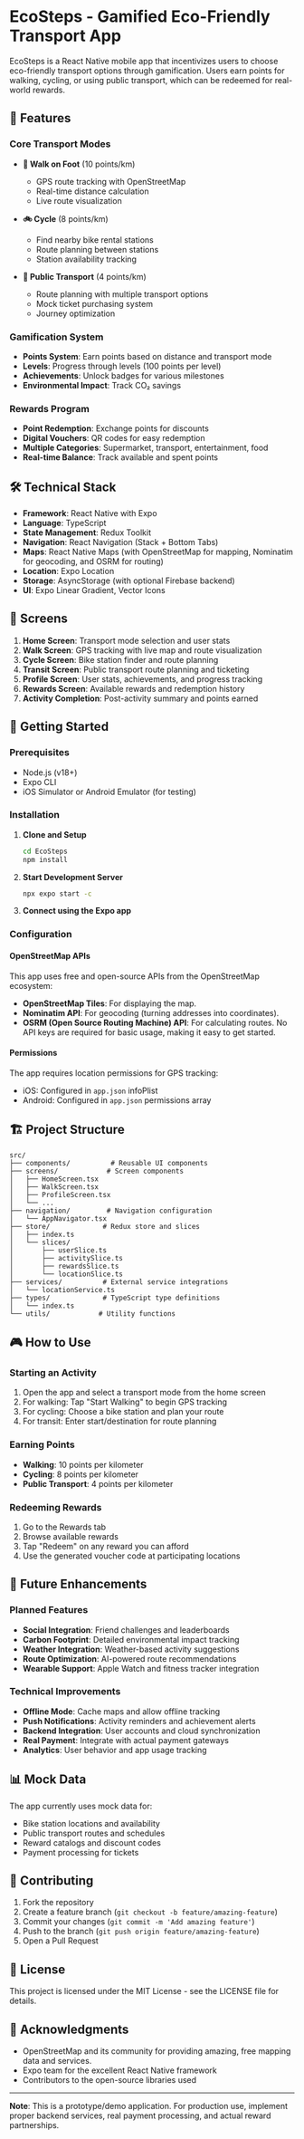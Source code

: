 # EcoSteps - Gamified Eco-Friendly Transport App

EcoSteps is a React Native mobile app that incentivizes users to choose eco-friendly transport options through gamification. Users earn points for walking, cycling, or using public transport, which can be redeemed for real-world rewards.

## 🌟 Features

### Core Transport Modes

- **🚶 Walk on Foot** (10 points/km)
  - GPS route tracking with OpenStreetMap
  - Real-time distance calculation
  - Live route visualization
- **🚲 Cycle** (8 points/km)

  - Find nearby bike rental stations
  - Route planning between stations
  - Station availability tracking

- **🚌 Public Transport** (4 points/km)
  - Route planning with multiple transport options
  - Mock ticket purchasing system
  - Journey optimization

### Gamification System

- **Points System**: Earn points based on distance and transport mode
- **Levels**: Progress through levels (100 points per level)
- **Achievements**: Unlock badges for various milestones
- **Environmental Impact**: Track CO₂ savings

### Rewards Program

- **Point Redemption**: Exchange points for discounts
- **Digital Vouchers**: QR codes for easy redemption
- **Multiple Categories**: Supermarket, transport, entertainment, food
- **Real-time Balance**: Track available and spent points

## 🛠 Technical Stack

- **Framework**: React Native with Expo
- **Language**: TypeScript
- **State Management**: Redux Toolkit
- **Navigation**: React Navigation (Stack + Bottom Tabs)
- **Maps**: React Native Maps (with OpenStreetMap for mapping, Nominatim for geocoding, and OSRM for routing)
- **Location**: Expo Location
- **Storage**: AsyncStorage (with optional Firebase backend)
- **UI**: Expo Linear Gradient, Vector Icons

## 📱 Screens

1. **Home Screen**: Transport mode selection and user stats
2. **Walk Screen**: GPS tracking with live map and route visualization
3. **Cycle Screen**: Bike station finder and route planning
4. **Transit Screen**: Public transport route planning and ticketing
5. **Profile Screen**: User stats, achievements, and progress tracking
6. **Rewards Screen**: Available rewards and redemption history
7. **Activity Completion**: Post-activity summary and points earned

## 🚀 Getting Started

### Prerequisites

- Node.js (v18+)
- Expo CLI
- iOS Simulator or Android Emulator (for testing)

### Installation

1. **Clone and Setup**

   ```bash
   cd EcoSteps
   npm install
   ```

2. **Start Development Server**

   ```bash
   npx expo start -c
   ```

3. **Connect using the Expo app**


### Configuration

#### OpenStreetMap APIs

This app uses free and open-source APIs from the OpenStreetMap ecosystem:

- **OpenStreetMap Tiles**: For displaying the map.
- **Nominatim API**: For geocoding (turning addresses into coordinates).
- **OSRM (Open Source Routing Machine) API**: For calculating routes.
  No API keys are required for basic usage, making it easy to get started.

#### Permissions

The app requires location permissions for GPS tracking:

- iOS: Configured in `app.json` infoPlist
- Android: Configured in `app.json` permissions array

## 🏗 Project Structure

```
src/
├── components/          # Reusable UI components
├── screens/            # Screen components
│   ├── HomeScreen.tsx
│   ├── WalkScreen.tsx
│   ├── ProfileScreen.tsx
│   └── ...
├── navigation/         # Navigation configuration
│   └── AppNavigator.tsx
├── store/             # Redux store and slices
│   ├── index.ts
│   └── slices/
│       ├── userSlice.ts
│       ├── activitySlice.ts
│       ├── rewardsSlice.ts
│       └── locationSlice.ts
├── services/          # External service integrations
│   └── locationService.ts
├── types/             # TypeScript type definitions
│   └── index.ts
└── utils/            # Utility functions
```

## 🎮 How to Use

### Starting an Activity

1. Open the app and select a transport mode from the home screen
2. For walking: Tap "Start Walking" to begin GPS tracking
3. For cycling: Choose a bike station and plan your route
4. For transit: Enter start/destination for route planning

### Earning Points

- **Walking**: 10 points per kilometer
- **Cycling**: 8 points per kilometer
- **Public Transport**: 4 points per kilometer

### Redeeming Rewards

1. Go to the Rewards tab
2. Browse available rewards
3. Tap "Redeem" on any reward you can afford
4. Use the generated voucher code at participating locations

## 🔮 Future Enhancements

### Planned Features

- **Social Integration**: Friend challenges and leaderboards
- **Carbon Footprint**: Detailed environmental impact tracking
- **Weather Integration**: Weather-based activity suggestions
- **Route Optimization**: AI-powered route recommendations
- **Wearable Support**: Apple Watch and fitness tracker integration

### Technical Improvements

- **Offline Mode**: Cache maps and allow offline tracking
- **Push Notifications**: Activity reminders and achievement alerts
- **Backend Integration**: User accounts and cloud synchronization
- **Real Payment**: Integrate with actual payment gateways
- **Analytics**: User behavior and app usage tracking

## 📊 Mock Data

The app currently uses mock data for:

- Bike station locations and availability
- Public transport routes and schedules
- Reward catalogs and discount codes
- Payment processing for tickets

## 🤝 Contributing

1. Fork the repository
2. Create a feature branch (`git checkout -b feature/amazing-feature`)
3. Commit your changes (`git commit -m 'Add amazing feature'`)
4. Push to the branch (`git push origin feature/amazing-feature`)
5. Open a Pull Request

## 📄 License

This project is licensed under the MIT License - see the LICENSE file for details.

## 🙏 Acknowledgments

- OpenStreetMap and its community for providing amazing, free mapping data and services.
- Expo team for the excellent React Native framework
- Contributors to the open-source libraries used

---

**Note**: This is a prototype/demo application. For production use, implement proper backend services, real payment processing, and actual reward partnerships.
